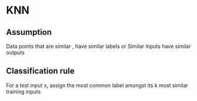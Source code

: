 # KNN

## Assumption

Data points that are similar , have similar labels or Similar Inputs have similar outputs

## Classification rule

For a test input x, assign the most common label amongst its k most similar training inputs
